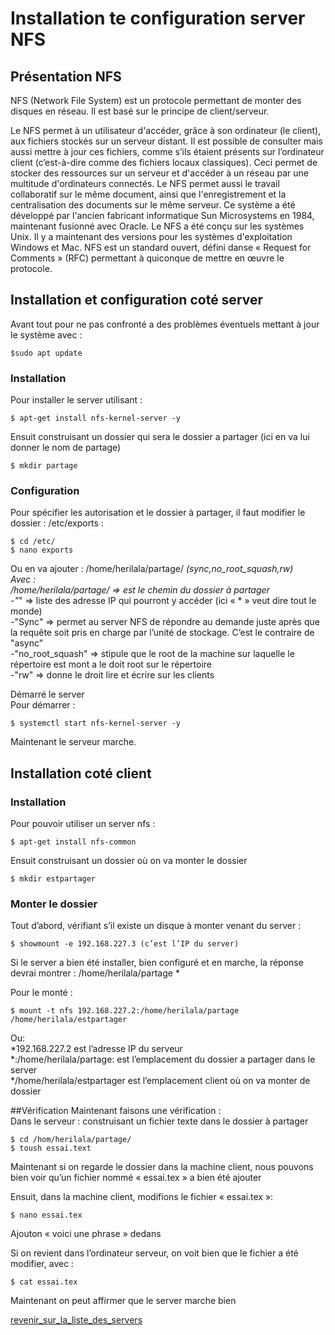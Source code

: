 # Installation te configuration server NFS

## Présentation NFS
NFS (Network File System) est un protocole permettant de monter des disques en réseau. Il est basé sur le principe de client/serveur.     

Le NFS permet à un utilisateur d'accéder, grâce à son ordinateur (le client), aux fichiers stockés sur un serveur distant. Il est possible de consulter mais aussi mettre à jour ces fichiers, comme s’ils étaient présents sur l’ordinateur client (c’est-à-dire comme des fichiers locaux classiques). Ceci permet de stocker des ressources sur un serveur et d'accéder à un réseau par une multitude d'ordinateurs connectés. Le NFS permet aussi le travail collaboratif sur le même document, ainsi que l'enregistrement et la centralisation des documents sur le même serveur. Ce système a été développé par l'ancien fabricant informatique Sun Microsystems en 1984, maintenant fusionné avec Oracle. Le NFS a été conçu sur les systèmes Unix. Il y a maintenant des versions pour les systèmes d'exploitation Windows et Mac. NFS est un standard ouvert, défini danse « Request for Comments » (RFC) permettant à quiconque de mettre en œuvre le protocole.          

## Installation et configuration coté server
Avant tout pour ne pas confronté a des problèmes éventuels mettant à jour le système avec :
```
$sudo apt update
```
### Installation
Pour installer le server utilisant :
```
$ apt-get install nfs-kernel-server -y
```
Ensuit construisant un dossier qui sera le dossier a partager (ici en va lui donner le nom de partage)
```
$ mkdir partage
```

### Configuration
Pour spécifier les autorisation et le dossier à partager, il faut modifier le dossier : /etc/exports :
```
$ cd /etc/
$ nano exports 
```
Ou en va ajouter : /home/herilala/partage/ *(sync,no_root_squash,rw)             
Avec :            
/home/herilala/partage/ => est le chemin du dossier à partager             
-"*" => liste des adresse IP qui pourront y accéder (ici « * » veut dire tout le monde)                 
-"Sync" => permet au server NFS de répondre au demande juste après que la requête soit pris en charge par l’unité de stockage. C’est le contraire de "async"                
-"no_root_squash" => stipule que le root de la machine sur laquelle le répertoire est mont a le doit root sur le répertoire                  
-"rw" => donne le droit lire et écrire sur les clients               

Démarré le server              
Pour démarrer :           
```
$ systemctl start nfs-kernel-server -y    
```
Maintenant le serveur marche.             

## Installation coté client
### Installation
Pour pouvoir utiliser un server nfs :
```
$ apt-get install nfs-common
```
Ensuit construisant un dossier où on va monter le dossier
```
$ mkdir estpartager
```

### Monter le dossier
Tout d’abord, vérifiant s’il existe un disque à monter venant du server :
```
$ showmount -e 192.168.227.3 (c’est l’IP du server)
```
Si le server a bien été installer, bien configuré et en marche, la réponse devrai montrer :
/home/herilala/partage *              

Pour le monté :            
```
$ mount -t nfs 192.168.227.2:/home/herilala/partage /home/herilala/estpartager
```
Ou:            
*192.168.227.2 est l’adresse IP du serveur            
*:/home/herilala/partage: est l’emplacement du dossier a partager dans le server             
*/home/herilala/estpartager est l’emplacement client où on va monter de dossier           

##Vérification
Maintenant faisons une vérification :             
Dans le serveur : construisant un fichier texte dans le dossier à partager         
```
$ cd /hom/herilala/partage/
$ toush essai.text
```
Maintenant si on regarde le dossier dans la machine client, nous pouvons bien voir qu’un fichier nommé « essai.tex » a bien été ajouter             

Ensuit, dans la machine client, modifions le fichier « essai.tex »:              
```
$ nano essai.tex
```
Ajouton « voici une phrase » dedans           

Si on revient dans l’ordinateur serveur, on voit bien que le fichier a été modifier, avec :             
```
$ cat essai.tex 
```
Maintenant on peut affirmer que le server marche bien            




[revenir_sur_la_liste_des_servers](https://github.com/heiherilala/servers)